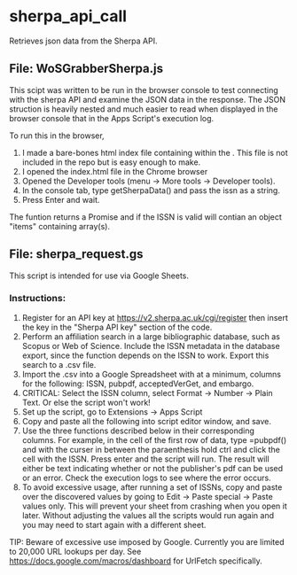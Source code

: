 # sherpa_api_call
Retrieves json data from the Sherpa API.

## File: WoSGrabberSherpa.js
This scipt was written to be run in the browser console to test connecting with the sherpa API and examine the JSON data in the response. The JSON struction is heavily nested and much easier to read when displayed in the browser console that in the Apps Script's execution log.  

To run this in the browser, 
1. I made a bare-bones html index file containing <script src="WoSGrabberSherpa.js"></script> within the <body>. This file is not included in the repo but is easy enough to make.
2. I opened the index.html file in the Chrome browser
3. Opened the Developer tools (menu -> More tools -> Developer tools). 
4. In the console tab, type getSherpaData() and pass the issn as a string.
5. Press Enter and wait.  

The funtion returns a Promise and if the ISSN is valid will contian an object "items" containing array(s).

## File: sherpa_request.gs
This script is intended for use via Google Sheets.

### Instructions:
1. Register for an API key at https://v2.sherpa.ac.uk/cgi/register then insert the key in the "Sherpa API key" section of the code.
2. Perform an affiliation search in a large bibliographic database, such as Scopus or Web of Science. Include the ISSN metadata in the database export, since the function depends on the ISSN to work. Export this search to a .csv file.
3. Import the .csv into a Google Spreadsheet with at a minimum, columns for the following: ISSN, pubpdf, acceptedVerGet, and embargo.
4. CRITICAL: Select the ISSN column, select Format -> Number -> Plain Text. Or else the script won't work!
5. Set up the script, go to Extensions -> Apps Script
6. Copy and paste all the following into script editor window, and save.
7. Use the three functions described below in their corresponding columns. For example, in the cell of the first row of data, type =pubpdf() and with the curser in between the paraenthesis hold ctrl and click the cell with the ISSN. Press enter and the script will run. The result will either be text indicating whether or not the publisher's pdf can be used or an error. Check the execution logs to see where the error occurs.
8. To avoid excessive usage, after running a set of ISSNs, copy and paste over the discovered values by going to Edit -> Paste special -> Paste values only. This will prevent your sheet from crashing when you open it later. Without adjusting the values all the scripts would run again and you may need to start again with a different sheet.  

TIP: Beware of excessive use imposed by Google. Currently you are limited to 20,000 URL lookups per day. See https://docs.google.com/macros/dashboard for UrlFetch specifically.
